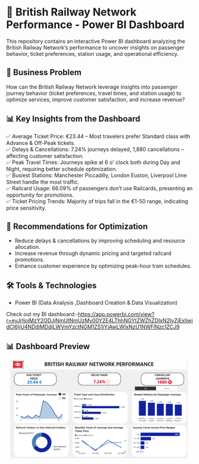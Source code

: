 # 🚆 British Railway Network Performance - Power BI Dashboard  

This repository contains an interactive Power BI dashboard analyzing the British Railway Network’s performance to uncover insights on passenger behavior, ticket preferences, station usage, and operational efficiency.  

## 📌 Business Problem  
How can the British Railway Network leverage insights into passenger journey behavior (ticket preferences, travel times, and station usage) to optimize services, improve customer satisfaction, and increase revenue?  

## 📊 Key Insights from the Dashboard  
✅ Average Ticket Price: €23.44 – Most travelers prefer Standard class with Advance & Off-Peak tickets.  
✅ Delays & Cancellations: 7.24% journeys delayed, 1,880 cancellations – affecting customer satisfaction.  
✅ Peak Travel Times: Journeys spike at 6 o' clock both during Day and Night, requiring better schedule optimization.  
✅ Busiest Stations: Manchester Piccadilly, London Euston, Liverpool Lime Street handle the most traffic.  
✅ Railcard Usage: 66.09% of passengers don’t use Railcards, presenting an opportunity for promotions.  
✅ Ticket Pricing Trends: Majority of trips fall in the €1-50 range, indicating price sensitivity.  

## 🚀 Recommendations for Optimization  
- Reduce delays & cancellations by improving scheduling and resource allocation.  
- Increase revenue through dynamic pricing and targeted railcard promotions.  
- Enhance customer experience by optimizing peak-hour train schedules.  

## 🛠️ Tools & Technologies  
- Power BI (Data Analysis ,Dashboard Creation & Data Visualization)
  
 Check out my BI dashboard:-https://app.powerbi.com/view?r=eyJrIjoiMzY2ODJjNmUtNmUzMy00Y2E4LThhNGYtZWZhZDIxN2IyZjExIiwidCI6IjU4NDdiMDdjLWVmYzctNGM1ZS1iYjAwLWIxNzU1NWFlNzc1ZCJ9



## 📊 Dashboard Preview  
![British Railway Dashboard](https://github.com/Aniket-AI-30/British-Railway-Dashboard/blob/main/Dashboard.png?raw=true)
